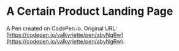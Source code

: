 # A Certain Product Landing Page

A Pen created on CodePen.io. Original URL: [https://codepen.io/valkyriette/pen/abyNgRw](https://codepen.io/valkyriette/pen/abyNgRw).


